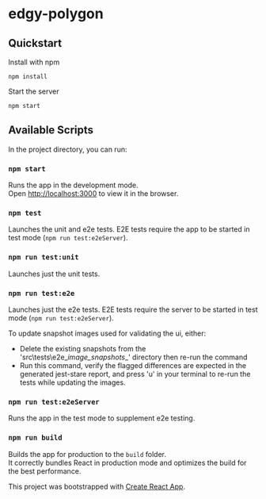 # edgy-polygon

## Quickstart

Install with npm 
```
npm install
```

Start the server
```
npm start
```


## Available Scripts

In the project directory, you can run:

### `npm start`

Runs the app in the development mode.\
Open [http://localhost:3000](http://localhost:3000) to view it in the browser.

### `npm test`

Launches the unit and e2e tests. E2E tests require the app to be started in test mode (`npm run test:e2eServer`).

### `npm run test:unit`

Launches just the unit tests.

### `npm run test:e2e`

Launches just the e2e tests. E2E tests require the server to be started in test mode (`npm run test:e2eServer`).

To update snapshot images used for validating the ui, either: 
- Delete the existing snapshots from the 'src\tests\e2e\__image_snapshots__' directory then re-run the command
- Run this command, verify the flagged differences are expected in the generated jest-stare report, and press 'u' in your terminal to re-run the tests while updating the images.

### `npm run test:e2eServer`

Runs the app in the test mode to supplement e2e testing.

### `npm run build`

Builds the app for production to the `build` folder.\
It correctly bundles React in production mode and optimizes the build for the best performance.


This project was bootstrapped with [Create React App](https://github.com/facebook/create-react-app).

